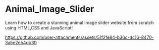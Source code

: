 # Animal_Image_Slider
Learn how to create a stunning animal image slider website from scratch using HTML,CSS and JavaScript!

https://github.com/user-attachments/assets/51f2fe84-b36c-4c16-8470-3a5e2e54db30
